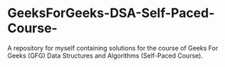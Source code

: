 # GeeksForGeeks-DSA-Self-Paced-Course-
A repository for myself containing solutions for the course of Geeks For Geeks (GFG) Data Structures and Algorithms (Self-Paced Course).
